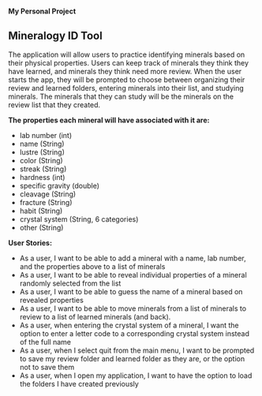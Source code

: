 #### My Personal Project
## Mineralogy ID Tool

The application will allow users to practice identifying minerals based on their physical properties. Users can keep
track of minerals they think they have learned, and minerals they think need more review. 
When the user starts the app, they will be prompted to choose between organizing their review and learned folders, 
entering minerals into their list, and studying minerals. The minerals that they can study will be the 
minerals on the review list that they created. 

**The properties each mineral will have associated with it are:**
- lab number (int)
- name (String)
- lustre (String)
- color (String)
- streak (String)
- hardness (int)
- specific gravity (double)
- cleavage (String)
- fracture (String)
- habit (String)
- crystal system (String, 6 categories)
- other (String)

**User Stories:**
- As a user, I want to be able to add a mineral with a name, lab number, and the properties above to a list of minerals
- As a user, I want to be able to reveal individual properties of a mineral randomly selected from the list
- As a user, I want to be able to guess the name of a mineral based on revealed properties
- As a user, I want to be able to move minerals from a list of minerals to review to a list of learned minerals (and 
  back).
- As a user, when entering the crystal system of a mineral, I want the option to enter a letter code to a corresponding 
  crystal system instead of the full name
- As a user, when I select quit from the main menu, I want to be prompted to save my review folder and learned folder
  as they are, or the option not to save them
- As a user, when I open my application, I want to have the option to load the folders I have created previously